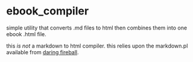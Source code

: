 ebook_compiler
==============

simple utility that converts .md files to html then combines them into one ebook .html file.

this *is not* a markdown to html compiler. this relies upon the markdown.pl available from [daring fireball](http://daringfireball.net/projects/markdown/).

